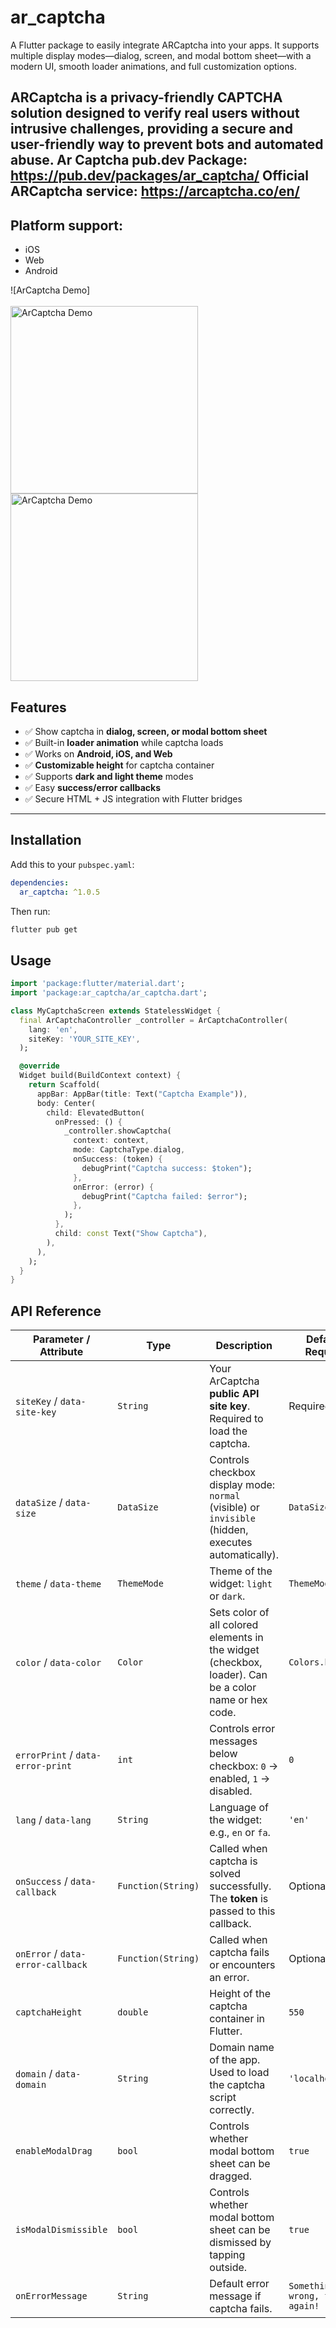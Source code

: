 # ar_captcha

A Flutter package to easily integrate ARCaptcha into your apps. It supports multiple display
modes—dialog, screen, and modal bottom sheet—with a modern UI, smooth loader animations, and full
customization options.

ARCaptcha is a privacy-friendly CAPTCHA solution designed to verify real users without intrusive
challenges, providing a secure and user-friendly way to prevent bots and automated abuse.
Ar Captcha pub.dev Package: https://pub.dev/packages/ar_captcha/
Official ARCaptcha service: https://arcaptcha.co/en/
---

## Platform support:

- iOS
- Web
- Android

![ArCaptcha Demo]
</br>
</br>
<img src="https://raw.githubusercontent.com/fateme-shm/ar_captcha/main/demo.png" width="300" alt="ArCaptcha Demo" />
<img src="https://raw.githubusercontent.com/fateme-shm/ar_captcha/main/demo_1.png" width="300" alt="ArCaptcha Demo" />

## Features

- ✅ Show captcha in **dialog, screen, or modal bottom sheet**
- ✅ Built-in **loader animation** while captcha loads
- ✅ Works on **Android, iOS, and Web**
- ✅ **Customizable height** for captcha container
- ✅ Supports **dark and light theme** modes
- ✅ Easy **success/error callbacks**
- ✅ Secure HTML + JS integration with Flutter bridges

---

## Installation

Add this to your `pubspec.yaml`:

```yaml
dependencies:
  ar_captcha: ^1.0.5
```

Then run:

```bash
flutter pub get
```

## Usage

```dart
import 'package:flutter/material.dart';
import 'package:ar_captcha/ar_captcha.dart';

class MyCaptchaScreen extends StatelessWidget {
  final ArCaptchaController _controller = ArCaptchaController(
    lang: 'en',
    siteKey: 'YOUR_SITE_KEY',
  );

  @override
  Widget build(BuildContext context) {
    return Scaffold(
      appBar: AppBar(title: Text("Captcha Example")),
      body: Center(
        child: ElevatedButton(
          onPressed: () {
            _controller.showCaptcha(
              context: context,
              mode: CaptchaType.dialog,
              onSuccess: (token) {
                debugPrint("Captcha success: $token");
              },
              onError: (error) {
                debugPrint("Captcha failed: $error");
              },
            );
          },
          child: const Text("Show Captcha"),
        ),
      ),
    );
  }
}

```

## API Reference

| Parameter / Attribute             | Type               | Description                                                                                           | Default / Required                 |
|-----------------------------------|--------------------|-------------------------------------------------------------------------------------------------------|------------------------------------|
| `siteKey` / `data-site-key`       | `String`           | Your ArCaptcha **public API site key**. Required to load the captcha.                                 | Required                           |
| `dataSize` / `data-size`          | `DataSize`         | Controls checkbox display mode: `normal` (visible) or `invisible` (hidden, executes automatically).   | `DataSize.normal`                  |
| `theme` / `data-theme`            | `ThemeMode`        | Theme of the widget: `light` or `dark`.                                                               | `ThemeMode.light`                  |
| `color` / `data-color`            | `Color`            | Sets color of all colored elements in the widget (checkbox, loader). Can be a color name or hex code. | `Colors.black`                     |
| `errorPrint` / `data-error-print` | `int`              | Controls error messages below checkbox: `0` → enabled, `1` → disabled.                                | `0`                                |
| `lang` / `data-lang`              | `String`           | Language of the widget: e.g., `en` or `fa`.                                                           | `'en'`                             |
| `onSuccess` / `data-callback`     | `Function(String)` | Called when captcha is solved successfully. The **token** is passed to this callback.                 | Optional                           |
| `onError` / `data-error-callback` | `Function(String)` | Called when captcha fails or encounters an error.                                                     | Optional                           |
| `captchaHeight`                   | `double`           | Height of the captcha container in Flutter.                                                           | `550`                              |
| `domain` / `data-domain`          | `String`           | Domain name of the app. Used to load the captcha script correctly.                                    | `'localhost'`                      |
| `enableModalDrag`                 | `bool`             | Controls whether modal bottom sheet can be dragged.                                                   | `true`                             |
| `isModalDismissible`              | `bool`             | Controls whether modal bottom sheet can be dismissed by tapping outside.                              | `true`                             |
| `onErrorMessage`                  | `String`           | Default error message if captcha fails.                                                               | `Something went wrong, try again!` |
